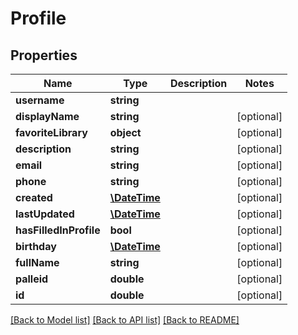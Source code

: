 # Profile

## Properties
Name | Type | Description | Notes
------------ | ------------- | ------------- | -------------
**username** | **string** |  | 
**displayName** | **string** |  | [optional] 
**favoriteLibrary** | **object** |  | [optional] 
**description** | **string** |  | [optional] 
**email** | **string** |  | [optional] 
**phone** | **string** |  | [optional] 
**created** | [**\DateTime**](Date.md) |  | [optional] 
**lastUpdated** | [**\DateTime**](Date.md) |  | [optional] 
**hasFilledInProfile** | **bool** |  | [optional] 
**birthday** | [**\DateTime**](Date.md) |  | [optional] 
**fullName** | **string** |  | [optional] 
**palleid** | **double** |  | [optional] 
**id** | **double** |  | [optional] 

[[Back to Model list]](../README.md#documentation-for-models) [[Back to API list]](../README.md#documentation-for-api-endpoints) [[Back to README]](../README.md)


